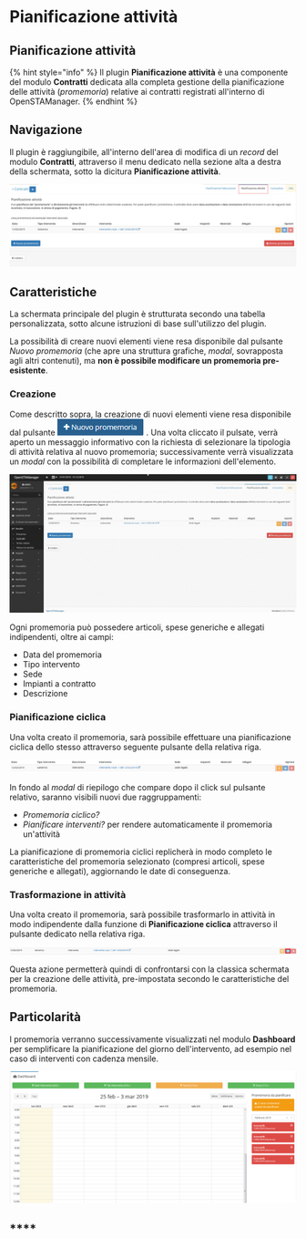 # Pianificazione attività

## Pianificazione attività

{% hint style="info" %}
Il plugin **Pianificazione attività** è una componente del modulo **Contratti** dedicata alla completa gestione della pianificazione delle attività \(_promemoria_\) relative ai contratti registrati all'interno di OpenSTAManager.
{% endhint %}

## Navigazione

Il plugin è raggiungibile, all'interno dell'area di modifica di un _record_ del modulo **Contratti**, attraverso il menu dedicato nella sezione alta a destra della schermata, sotto la dicitura **Pianificazione attività**.

![Screenshot schermata pianificazione attivit&#xE0;](../../../../.gitbook/assets/pianificazioneattiva.PNG)

## Caratteristiche

La schermata principale del plugin è strutturata secondo una tabella personalizzata, sotto alcune istruzioni di base sull'utilizzo del plugin.

La possibilità di creare nuovi elementi viene resa disponibile dal pulsante _Nuovo promemoria_ \(che apre una struttura grafiche, _modal_, sovrapposta agli altri contenuti\), ma **non è possibile modificare un promemoria pre-esistente**.

### Creazione

Come descritto sopra, la creazione di nuovi elementi viene resa disponibile dal pulsante ![](../../../../.gitbook/assets/nuovo-promemoria.PNG) . Una volta cliccato il pulsate, verrà aperto un messaggio informativo con la richiesta di selezionare la tipologia di attività relativa al nuovo promemoria; successivamente verrà visualizzata un _modal_ con la possibilità di completare le informazioni dell'elemento.

![GIF creazione pianificazione attivit&#xE0;](../../../../.gitbook/assets/creazionepianificazioneattivita.gif)

Ogni promemoria può possedere articoli, spese generiche e allegati indipendenti, oltre ai campi:

* Data del promemoria
* Tipo intervento
* Sede
* Impianti a contratto
* Descrizione

### Pianificazione ciclica

Una volta creato il promemoria, sarà possibile effettuare una pianificazione ciclica dello stesso attraverso seguente pulsante della relativa riga.

![Screenshot pianificazione ciclica](../../../../.gitbook/assets/pianificazione.PNG)

In fondo al _modal_ di riepilogo che compare dopo il click sul pulsante relativo, saranno visibili nuovi due raggruppamenti:

* _Promemoria ciclico?_
* _Pianificare interventi?_ per rendere automaticamente il promemoria un'attività

La pianificazione di promemoria ciclici replicherà in modo completo le caratteristiche del promemoria selezionato \(compresi articoli, spese generiche e allegati\), aggiornando le date di conseguenza.

### Trasformazione in attività

Una volta creato il promemoria, sarà possibile trasformarlo in attività in modo indipendente dalla funzione di **Pianificazione ciclica** attraverso il pulsante dedicato nella relativa riga.

![Trasformazione in attivit&#xE0;](../../../../.gitbook/assets/pcinattivita.PNG)

Questa azione permetterà quindi di confrontarsi con la classica schermata per la creazione delle attività, pre-impostata secondo le caratteristiche del promemoria.

## Particolarità

I promemoria verranno successivamente visualizzati nel modulo **Dashboard** per semplificare la pianificazione del giorno dell'intervento, ad esempio nel caso di interventi con cadenza mensile.

![Esempio Promemoria da pianificare](../../../../.gitbook/assets/promemoriadapianificare.PNG)

## \*\*\*\*

